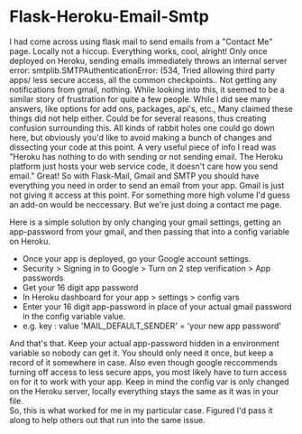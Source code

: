 # Flask-Heroku-Email-Smtp

I had come across using flask mail to send emails from a "Contact Me" page. Locally not a hiccup. Everything works, cool, alright! 
Only once deployed on Heroku, sending emails immediately throws an internal server error: smtplib.SMTPAuthenticationError: (534,
Tried allowing third party apps/ less secure access, all the common checkpoints..
Not getting any notifications from gmail, nothing.  While looking into this, it seemed to be a similar story of frustration for quite a few people. 
While I did see many answers, like options for add ons, packages, api's, etc., Many claimed these things did not help either. 
Could be for several reasons, thus creating confusion surrounding this. 
All kinds of rabbit holes one could go down here, but obviously you'd like to avoid making a bunch of changes and dissecting your code at this point.
A very useful piece of info I read was "Heroku has nothing to do with sending or not sending email. The Heroku platform just hosts your web service code, it doesn't care how you send email."
Great! So with Flask-Mail, Gmail and SMTP you should have everything you need in order to send an email from your app.
Gmail is just not giving it access at this point.
For something more high volume I'd guess an add-on would be neccessary. But we're just doing a contact me page.


Here is a simple solution by only changing your gmail settings, getting an app-password from your gmail, 
and then passing that into a config variable on Heroku. 

- Once your app is deployed, go your Google account settings. 
- Security > Signing in to Google > Turn on 2 step verification > App passwords
- Get your 16 digit app password
- In Heroku dashboard for your app > settings > config vars
- Enter your 16 digit app-password in place of your actual gmail password in the config variable value.
- e.g.    key : value     'MAIL_DEFAULT_SENDER' = 'your new app password'      
            
And that's that. Keep your actual app-password hidden in a environment variable so nobody can get it.
You should only need it once, but keep a record of it somewhere in case. Also even though google reccommends turning off access
to less secure apps, you most likely have to turn access on for it to work with your app.
Keep in mind the config var is only changed on the Heroku server, locally everything stays the same as it was in your file.   
So, this is what worked for me in my particular case. Figured I'd pass it along to help others out that run into the same issue. 

                  

